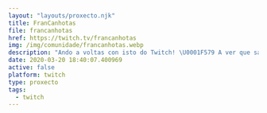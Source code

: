```yaml
---
layout: "layouts/proxecto.njk"
title: FranCanhotas
file: francanhotas
href: https://twitch.tv/francanhotas
img: /img/comunidade/francanhotas.webp
description: "Ando a voltas con isto do Twitch! \U0001F579 A ver que sae de aquí... \U0001F60E"
date: 2020-03-20 18:40:07.400969
active: false
platform: twitch
type: proxecto
tags:
  - twitch
---
```

